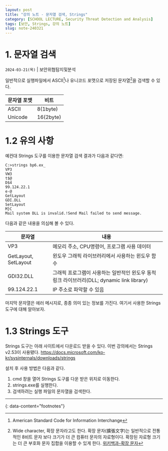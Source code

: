 ```yaml
---
layout: post
title: "강의 노트 - 문자열 검색, Strings"
category: [SCHOOL LECTURE, Security Threat Detection and Analysis]
tags: [보안, Strings, 강의 노트]
slug: note-240321
---
```


# 1. 문자열 검색
`2024-03-21(목)` | 보안위협탐지및분석


일반적으로 실행파일에서 ASCII[^1]나 유니코드 포맷으로 저장된 문자열[^2]을 검색할 수 있다.

|문자열 포맷|비트|
|----------|----|
|ASCII|8(1byte)|
|Unicode|16(2byte)|

# 1.2 유의 사항
예컨대 Strings 도구를 이용한 문자열 검색 결과가 다음과 같다면:
```
C:>strings bp6.ex_
VP3
VW3
t$@
D$4
99.124.22.1
e-@
GetLayout
GDI.DLL
SetLayout
M}C
Mail system DLL is invalid.!Send Mail failed to send message.
```

다음과 같은 내용을 의심해 볼 수 있다.

|문자열|내용|
|-----|----|
|VP3|메모리 주소, CPU명령어, 프로그램 사용 데이터|
|GetLayout, SetLayout|윈도우 그래픽 라이브러리에서 사용하는 윈도우 함수|
|GDI32.DLL|그래픽 프로그램이 사용하는 일반적인 윈도우 동적 링크 라이브러리(DLL; dynamic link library)|
|99.124.22.1|IP 주소로 파악할 수 있음|

마지막 문자열은 에러 메시지로, 종종 의미 있는 정보를 가진다.
여기서 사용한 Strings 도구에 대해 알아보자.

# 1.3 Strings 도구

Strings 도구는 아래 사이트에서 다운로드 받을 수 있다. 이번 강의에서는 Strings v2.53이 사용됐다.
<https://docs.microsoft.com/ko-kr/sysinternals/downloads/strings>

설치 후 사용 방법은 다음과 같다.
1. cmd 창을 열어 Strings 도구를 다운 받은 위치로 이동한다.
2. strings.exe를 실행한다.
3. 검색하려는 실행 파일의 문자열을 검색한다.


---
{: data-content="footnotes"}

[^1]: American Standard Code for Information Interchange
[^2]: Wide character, 확장 문자라고도 한다. 확장 문자(擴張文字)는 일반적으로 전통적인 8비트 문자 보다 크기가 더 큰 컴퓨터 문자의 자료형이다. 확장된 자료형 크기는 더 큰 부호화 문자 집합을 이용할 수 있게 한다. [위키백과-확장 문자](https://ko.wikipedia.org/wiki/%ED%99%95%EC%9E%A5_%EB%AC%B8%EC%9E%90)
